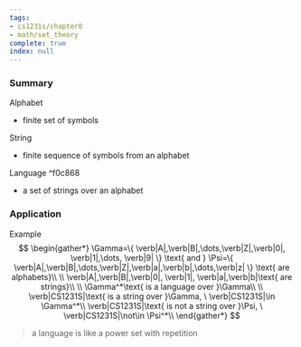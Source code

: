 ```yaml
---
tags:
- cs1231s/chapter0
- math/set_theory
complete: true
index: null
---
```


### Summary
Alphabet
- finite set of symbols

String
- finite sequence of symbols from an alphabet

Language ^f0c868
- a set of strings over an alphabet

### Application
Example
$$
\begin{gather*}
\Gamma=\{ \verb|A|,\verb|B|,\dots,\verb|Z|,\verb|0|, \verb|1|,\dots, \verb|9| \} \text{ and } \Psi=\{ \verb|A|,\verb|B|,\dots,\verb|Z|,\verb|a|,\verb|b|,\dots,\verb|z| \} \text{ are alphabets}\\
\\
\verb|A|,\verb|B|,\verb|0|, \verb|1|, \verb|a|,\verb|b|\text{ are strings}\\
\\
\Gamma^*\text{ is a language over }\Gamma\\
\\
\verb|CS1231S|\text{ is a string over }\Gamma, \ \verb|CS1231S|\in \Gamma^*\\
\verb|CS1231S|\text{ is not a string over }\Psi, \ \verb|CS1231S|\not\in \Psi^*\\
\end{gather*}
$$
> a language is like a power set with repetition